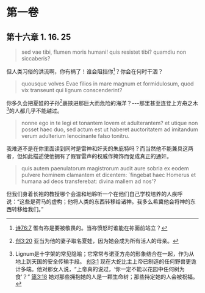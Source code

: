 # 第一卷
## 第十六章 1. 16. 25

> sed vae tibi, flumen moris humani! quis resistet tibi? quamdiu non siccaberis?

但人类习俗的洪流啊，你有祸了！谁会阻挡你[^1]？你会在何时干涸？

[^1]: [诗76:7](https://biblehub.com/psalms/76-7.htm) 惟有祢是要被敬畏的。当祢愤怒时谁能在祢面前站立？

> quousque volves Evae filios in mare magnum et formidulosum, quod vix transeunt qui lignum conscenderint?

你多久会把夏娃的子孙[^2]裹挟进那巨大而危险的海洋？---那里甚至连登上方舟之木[^3]的人都几乎不能越过。


[^2]: [创3:20](https://biblehub.com/genesis/3-20.htm) 亚当为他的妻子取名夏娃，因为她会成为所有活人的母亲。

[^3]: Lignum是十字架的常见隐喻；它常常与诺亚方舟的形象结合在一起，作为从地上到天国的安全传输手段。 [创3:1](https://biblehub.com/genesis/3-1.htm) 现在大蛇比主上帝已制造的任何野兽更诡计多端。他对那女人说，“上帝真的说过，‘你一定不能以花园中任何树为食’？” [箴3:18](https://biblehub.com/proverbs/3-18.htm) 她对那些拥抱她的人是一颗生命树；那些持定她的人会被祝福。

> nonne ego in te legi et tonantem Iovem et adulterantem? et utique non posset haec duo, sed actum est ut haberet auctoritatem ad imitandum verum adulterium lenocinante falso tonitru.

我难道不是在你里面读到同时是雷神和奸夫的朱庇特吗？而当然他不能兼具这两者，但如此描述使他拥有了假冒雷声的权威作掩饰而促成真正的通奸。

> quis autem paenulatorum magistrorum audit aure sobria ex eodem pulvere hominem clamantem et dicentem: `fingebat haec Homerus et humana ad deos transferebat: divina mallem ad nos'?

但我们身着长袍的教授哪个会温和地聆听一个在他们自己学校培养的人疾呼说：“这些是荷马的虚构；他将人类的东西转移给诸神。我多么希冀他会将神的东西转移给我们。”